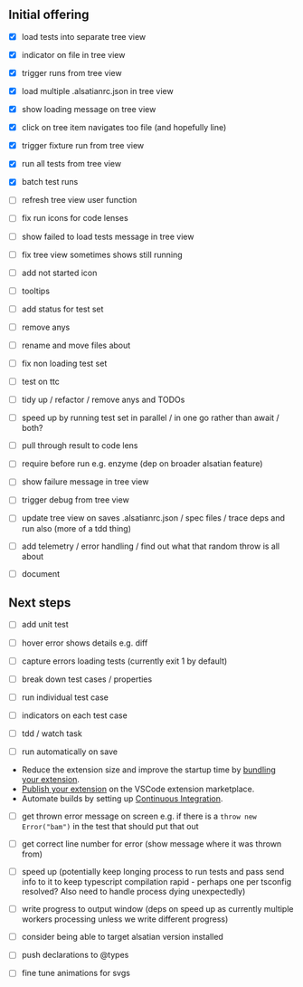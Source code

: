 ## Initial offering

- [x] load tests into separate tree view
- [x] indicator on file in tree view
- [x] trigger runs from tree view

- [x] load multiple .alsatianrc.json in tree view
- [x] show loading message on tree view

- [x] click on tree item navigates too file (and hopefully line)
- [x] trigger fixture run from tree view
- [x] run all tests from tree view
- [x] batch test runs
- [ ] refresh tree view user function
- [ ] fix run icons for code lenses
- [ ] show failed to load tests message in tree view
- [ ] fix tree view sometimes shows still running
- [ ] add not started icon
- [ ] tooltips
- [ ] add status for test set

- [ ] remove anys
- [ ] rename and move files about
- [ ] fix non loading test set
- [ ] test on ttc

- [ ] tidy up / refactor / remove anys and TODOs
- [ ] speed up by running test set in parallel / in one go rather than await / both?

- [ ] pull through result to code lens

- [ ] require before run e.g. enzyme (dep on broader alsatian feature)
- [ ] show failure message in tree view

- [ ] trigger debug from tree view
- [ ] update tree view on saves .alsatianrc.json / spec files / trace deps and run also (more of a tdd thing)

- [ ] add telemetry / error handling / find out what that random throw is all about
- [ ] document

## Next steps

- [ ] add unit test

- [ ] hover error shows details e.g. diff
- [ ] capture errors loading tests (currently exit 1 by default)

- [ ] break down test cases / properties
- [ ] run individual test case
- [ ] indicators on each test case

- [ ] tdd / watch task
- [ ] run automatically on save

 * Reduce the extension size and improve the startup time by [bundling your extension](https://code.visualstudio.com/api/working-with-extensions/bundling-extension).
 * [Publish your extension](https://code.visualstudio.com/api/working-with-extensions/publishing-extension) on the VSCode extension marketplace.
 * Automate builds by setting up [Continuous Integration](https://code.visualstudio.com/api/working-with-extensions/continuous-integration).

- [ ] get thrown error message on screen e.g. if there is a `throw new Error("bam")` in the test that should put that out
- [ ] get correct line number for error (show message where it was thrown from)

- [ ] speed up (potentially keep longing process to run tests and pass send info to it to keep typescript compilation rapid - perhaps one per tsconfig resolved? Also need to handle process dying unexpectedly)
- [ ] write progress to output window (deps on speed up as currently multiple workers processing unless we write different progress)

- [ ] consider being able to target alsatian version installed

- [ ] push declarations to @types

- [ ] fine tune animations for svgs
